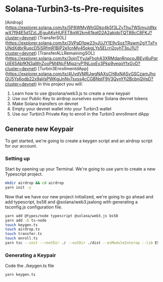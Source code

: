 # Solana-Turbin3-ts-Pre-requisites

[Airdrop] (https://explorer.solana.com/tx/5P8WMyWhGDko4k5f3LZyThu7WSmyJdNxwX7f94E5d1ZzLJEguAKyHUFET8qW2km61kqtD2A2akidoTQT88cC8FKJ?cluster=devnet)
[TransferSOL] (https://explorer.solana.com/tx/3VPaD1pw23yJUJY1E9ySozTRswm2gYTxFyUNdXdbrRuqcD5iSRfmR1BjP2e1cnMy45okgLYs5ELrrj2oyhT3oJ1U?cluster=devnet)
[TransferALLRemainingSOL] (https://explorer.solana.com/tx/3ojnTYyJaFhohA3XRMdanRnpcpJBEvi6uPqrUjE65AbfKN3aWnZooPM4NcFMjqzryP1NLoxEy3Pkp9veqoYfxGvD?cluster=devnet)
[Turbin3EnrollmentdApp] (https://explorer.solana.com/tx/4UydVMRJwgNAXsCH8xNASvGSCzamJhoQU5Ys6odb22x9aVsPWKgjJnNv7sxss4cCGBNstF9V3QvnYfj2BcbnQVpD?cluster=devnet)
In this project you will:
1. Learn how to use @solana/web3.js to create a new keypair
2. Use our Public Key to airdrop ourselves some Solana devnet tokens
3. Make Solana transfers on devnet
4. Empty your devnet wallet into your Turbin3 wallet
5. Use our Turbin3 Private Key to enroll in the Turbin3 enrollment dApp
## Generate new Keypair
To get started, we're going to create a keygen script and an airdrop script for our account.
### Setting up 
Start by opening up your Terminal. We're going to use yarn to create a new Typescript project. <br>

```bash
mkdir airdrop && cd airdrop
yarn init -y
```
Now that we have our new project initialized, we're going to go ahead and add typescript, bs58 and @solana/web3.jsalong with generating a tsconfig.js configuration file.

```bash
yarn add @types/node typescript @solana/web3.js bs58
yarn add -D ts-node
touch keygen.ts
touch airdrop.ts
touch transfer.ts
touch enroll.ts
yarn tsc --init --rootDir ./ --outDir ./dist --esModuleInterop --lib ES2019 --module commonjs --resolveJsonModule true --noImplicitAny true
```

### Generating a Keypair
Code the ./keygen.ts file
```bash
yarn keygen.ts
````